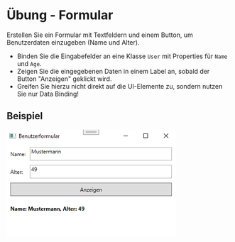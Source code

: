 # Übung - Formular

Erstellen Sie ein Formular mit Textfeldern und einem Button, um Benutzerdaten einzugeben (Name und Alter).

* Binden Sie die Eingabefelder an eine Klasse `User` mit Properties für `Name` und `Age`.
* Zeigen Sie die eingegebenen Daten in einem Label an, sobald der Button "Anzeigen" geklickt wird.
* Greifen Sie hierzu nicht direkt auf die UI-Elemente zu, sondern nutzen Sie nur Data Binding!

## Beispiel

![Beispiel UI](Bild1.png)